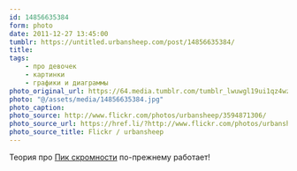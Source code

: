 ```yaml
---
id: 14856635384
form: photo
date: 2011-12-27 13:45:00
tumblr: https://untitled.urbansheep.com/post/14856635384/
title:
tags:
    - про девочек
    - картинки
    - графики и диаграммы
photo_original_url: https://64.media.tumblr.com/tumblr_lwuwgl19ui1qz4wzio1_500.jpg
photo: "@/assets/media/14856635384.jpg"
photo_caption:
photo_source: http://www.flickr.com/photos/urbansheep/3594871306/
photo_source_url: https://href.li/?http://www.flickr.com/photos/urbansheep/3594871306/
photo_source_title: Flickr / urbansheep
---
```


<p>Теория про <a href="http://friendfeed.com/urbansheep/45245f4d/p1010970-on-flickr-photo-sharing">Пик скромности</a> по-прежнему работает!</p>
